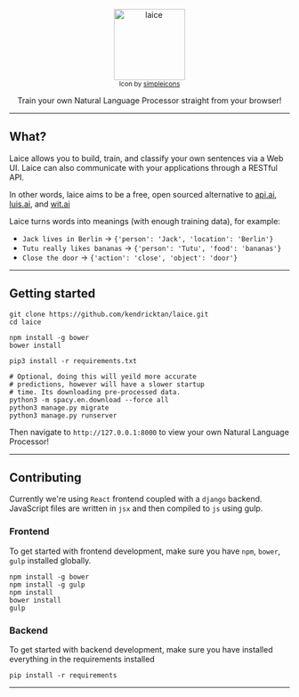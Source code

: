 <p align="center">
  <a href="#">
    <img alt="laice" src="https://i.imgur.com/HmvI1JP.png" width="128"><br/>    
  </a>
  <sub>Icon by <a href="http://www.flaticon.com/authors/simpleicon">simpleicons</a></sub>
</p>

<p align="center">
    Train your own Natural Language Processor straight from your browser!
</p>


---

## What?
Laice allows you to build, train, and classify your own sentences via a Web UI. 
Laice can also communicate with your applications through a RESTful API.

In other words, laice aims to be a free, open sourced alternative to  <a href="http://wit.ai">api.ai</a>, <a href="http://wit.ai">luis.ai</a>, and <a href="http://wit.ai">wit.ai</a>

Laice turns words into meanings (with enough training data), for example:

- `Jack lives in Berlin` -> `{'person': 'Jack', 'location': 'Berlin'}`
- `Tutu really likes bananas` -> `{'person': 'Tutu', 'food': 'bananas'}`
- `Close the door` -> `{'action': 'close', 'object': 'door'}`

---
 
## Getting started

```
git clone https://github.com/kendricktan/laice.git
cd laice

npm install -g bower
bower install

pip3 install -r requirements.txt

# Optional, doing this will yeild more accurate
# predictions, however will have a slower startup
# time. Its downloading pre-processed data.
python3 -m spacy.en.download --force all 
python3 manage.py migrate
python3 manage.py runserver
```

Then navigate to `http://127.0.0.1:8000` to view your own Natural Language Processor!

---

## Contributing

Currently we're using `React` frontend coupled with a `django` backend. JavaScript files are written in `jsx` and then compiled to `js` using gulp.

### Frontend
To get started with frontend development, make sure you have `npm`, `bower`, `gulp` installed globally.

```
npm install -g bower
npm install -g gulp
npm install
bower install
gulp
```

### Backend
To get started with backend development, make sure you have installed everything in the requirements installed
```
pip install -r requirements
```

---

